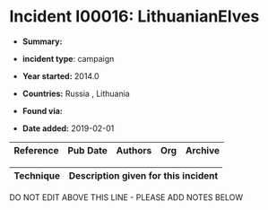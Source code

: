 # Incident I00016: LithuanianElves

* **Summary:** 

* **incident type**: campaign

* **Year started:** 2014.0

* **Countries:** Russia , Lithuania

* **Found via:** 

* **Date added:** 2019-02-01


| Reference | Pub Date | Authors | Org | Archive |
| --------- | -------- | ------- | --- | ------- |

 

| Technique | Description given for this incident |
| --------- | ------------------------- |


DO NOT EDIT ABOVE THIS LINE - PLEASE ADD NOTES BELOW